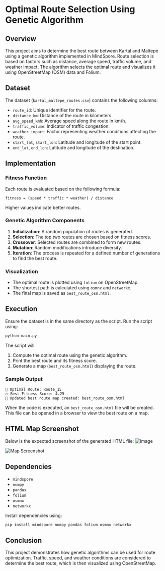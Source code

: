 # Optimal Route Selection Using Genetic Algorithm

## Overview
This project aims to determine the best route between Kartal and Maltepe using a genetic algorithm implemented in MindSpore. Route selection is based on factors such as distance, average speed, traffic volume, and weather impact. The algorithm selects the optimal route and visualizes it using OpenStreetMap (OSM) data and Folium.

## Dataset
The dataset (`kartal_maltepe_routes.csv`) contains the following columns:
- `route_id`: Unique identifier for the route.
- `distance_km`: Distance of the route in kilometers.
- `avg_speed_kmh`: Average speed along the route in km/h.
- `traffic_volume`: Indicator of traffic congestion.
- `weather_impact`: Factor representing weather conditions affecting the route.
- `start_lat`, `start_lon`: Latitude and longitude of the start point.
- `end_lat`, `end_lon`: Latitude and longitude of the destination.

## Implementation
### Fitness Function
Each route is evaluated based on the following formula:

```
fitness = (speed * traffic * weather) / distance
```

Higher values indicate better routes.

### Genetic Algorithm Components
1. **Initialization**: A random population of routes is generated.
2. **Selection**: The top two routes are chosen based on fitness scores.
3. **Crossover**: Selected routes are combined to form new routes.
4. **Mutation**: Random modifications introduce diversity.
5. **Iteration**: The process is repeated for a defined number of generations to find the best route.

### Visualization
- The optimal route is plotted using `folium` on OpenStreetMap.
- The shortest path is calculated using `osmnx` and `networkx`.
- The final map is saved as `best_route_osm.html`.

## Execution
Ensure the dataset is in the same directory as the script. Run the script using:
```bash
python main.py
```
The script will:
1. Compute the optimal route using the genetic algorithm.
2. Print the best route and its fitness score.
3. Generate a map (`best_route_osm.html`) displaying the route.

### Sample Output
```
🚀 Optimal Route: Route_15
🔥 Best Fitness Score: 4.25
📌 Updated best route map created: best_route_osm.html
```

When the code is executed, an `best_route_osm.html` file will be created. This file can be opened in a browser to view the best route on a map.

## HTML Map Screenshot
Below is the expected screenshot of the generated HTML file:
![image](https://github.com/user-attachments/assets/f35ffa66-1152-4413-a057-b11f06ca2fed)


![Map Screenshot](html_screenshot.png)

## Dependencies
- `mindspore`
- `numpy`
- `pandas`
- `folium`
- `osmnx`
- `networkx`

Install dependencies using:
```bash
pip install mindspore numpy pandas folium osmnx networkx
```

## Conclusion
This project demonstrates how genetic algorithms can be used for route optimization. Traffic, speed, and weather conditions are considered to determine the best route, which is then visualized using OpenStreetMap.
